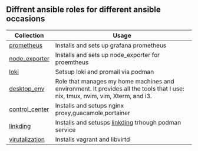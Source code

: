 
## Diffrent ansible roles for different ansible occasions

| Collection| Usage                                                                                                      |
|---------------|------------------------------------------------------------------------------------------------------------|
|  [prometheus](/prometheus/README.md) | Installs and sets up grafana prometheus|
| [node_exporter](/node_exporter/README.md) | Installs and sets up node_exporter for proemtheus|
| [loki](/loki/README.md)  | Setsup loki and promail via podman|
| [desktop_env](/desktop_env/README.md)  | Role that manages my home machines and environment. It provides all the tools that I use: nix, tmux, nvim, vim, Xterm, and i3. |
| [control_center](/control_center/README.md)  | Installs and setups nginx proxy,guacamole,portainer |
| [linkding](/linkding/README.md)  | Installs and setusps [linkding](https://github.com/sissbruecker/linkding)  trhough podman service|
| [virutalization](/virtualization/README.md)  | Installs vagrant and libvirtd|
